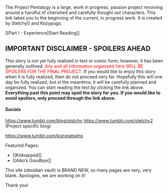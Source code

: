 The Project Pentalogy is a large, work in progress, passion project revolving around a handful of cherished and carefully thought out characters. This link takes you to the beginning of the current, in progress work. It is created by Stetchy0 and Kozypugs. 

[[Part I - Experience|Start Reading]]
## IMPORTANT DISCLAIMER - SPOILERS AHEAD

This story is not yet fully realized in text or comic form; however, it has been generally outlined. <font color="#ff0000">Any and all information organized here <font color="#ff0000"><font color="#ff0000"><font color="#ff0000">WILL BE SPOILERS FOR THE FINAL PROJECT</font></font></font>.</font> If you would like to enjoy this story when it is fully realized, then do not proceed very far. Hopefully this will one day be fully realized, but in the meantime, it will be carefully planned and organized. You can start reading the text by clicking the link above. **Everything past this point may spoil the story for you. If you would like to avoid spoilers, only proceed through the link above.**

#### Socials

https://www.tumblr.com/blog/ststchy
https://www.tumblr.com/stetchy2 (Project specific blog)

https://www.tumblr.com/kozyeatspho


 Featured Pages: 
- [[Kidnapped]]
- [[Aiko’s Goodbye]]

This site (obsidian vault) is BRAND NEW, so many pages are very, very blank. Apologies, we are working on it!

Thank you!